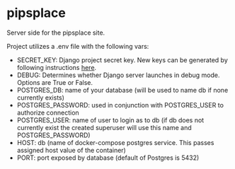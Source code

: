 # pipsplace
Server side for the pipsplace site.  

Project utilizes a .env file with the following vars:

+ SECRET_KEY: Django project secret key. New keys can be generated by following instructions [here](https://www.educative.io/answers/how-to-generate-a-django-secretkey).
+ DEBUG: Determines whether Django server launches in debug mode. Options are True or False.
+ POSTGRES_DB: name of your database (will be used to name db if none currently exists)
+ POSTGRES_PASSWORD: used in conjunction with POSTGRES_USER to authorize connection
+ POSTGRES_USER: name of user to login as to db (if db does not currently exist the created superuser will use this name and POSTGRES_PASSWORD)
+ HOST: db (name of docker-compose postgres service. This passes assigned host value of the container)
+ PORT: port exposed by database (default of Postgres is 5432)